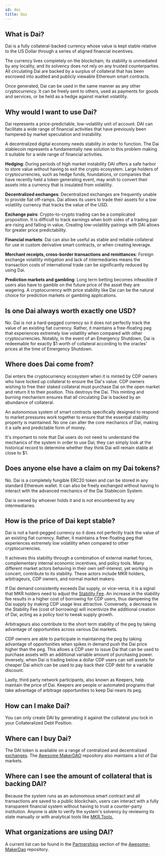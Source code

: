 ```yaml
---
id: dai
title: Dai
---
```


## What is Dai?

Dai is a fully collateral-backed currency whose value is kept stable relative to the US Dollar through a series of aligned financial incentives.

The currency lives completely on the blockchain; its stability is unmediated by any locality, and its solvency does not rely on any trusted counterparties. All circulating Dai are backed by a surplus of collateral that has been escrowed into audited and publicly viewable Ethereum smart contracts.

Once generated, Dai can be used in the same manner as any other cryptocurrency. It can be freely sent to others, used as payments for goods and services, or be held as a hedge against market volatility.

## Why would I want to use Dai?

Dai represents a price-predictable, low-volatility unit of account. DAI can facilitate a wide range of financial activities that have previously been hampered by market speculation and instability.

A decentralized digital economy needs stability in order to function. The Dai stablecoin represents a fundamentally new solution to this problem making it suitable for a wide range of financial activities.

**Hedging**: During periods of high market instability DAI offers a safe harbor to store value without having to exit the crypto ecosystem. Large holders of cryptocurrencies, such as hedge funds, foundations, or companies that have recently held a token generating event, may wish to convert their assets into a currency that is insulated from volatility.

**Decentralized exchanges**: Decentralized exchanges are frequently unable to provide fiat off-ramps. Dai allows its users to trade their assets for a low volatility currency that tracks the value of the USD.

**Exchange pairs**: Crypto-to-crypto trading can be a complicated proposition. It is difficult to track earnings when both sides of a trading pair are rising and falling in value. Creating low-volatility pairings with DAI allows for greater price predictability.

**Financial markets**: Dai can also be useful as stable and reliable collateral for use in custom derivative smart contracts, or when creating leverage.

**Merchant receipts, cross-border transactions and remittances**: Foreign exchange volatility mitigation and lack of intermediaries means the transaction costs of international trade can be significantly reduced by using Dai.

**Prediction markets and gambling**: Long term betting becomes infeasible if users also have to gamble on the future price of the asset they are wagering. A cryptocurrency with price stability like Dai can be the natural choice for prediction markets or gambling applications.

## Is one Dai always worth exactly one USD?

No. Dai is not a hard-pegged currency so it does not perfectly track the value of an existing fiat currency. Rather, it maintains a free-floating peg that experiences extremely low volatility when compared with other cryptocurrencies. Notably, in the event of an Emergency Shutdown, Dai is redeemable for exactly \$1 worth of collateral according to the oracles' prices at the time of Emergency Shutdown.

## Where does Dai come from?

Dai enters the cryptocurrency ecosystem when it is minted by CDP owners who have locked up collateral to ensure the Dai's value. CDP owners wishing to free their staked collateral must purchase Dai on the open market and return it to their position. This destroys the Dai. This minting and burning mechanism ensures that all circulating Dai is backed by an abundance of collateral.

An autonomous system of smart contracts specifically designed to respond to market pressures work together to ensure that the essential stability property is maintained. No one can alter the core mechanics of Dai, making it a safe and predictable form of money.

It's important to note that Dai users do not need to understand the mechanics of the system in order to use Dai; they can simply look at the historical record to determine whether they think Dai will remain stable at close to \$1.

## Does anyone else have a claim on my Dai tokens?

No. Dai is a completely fungible ERC20 token and can be stored in any standard Ethereum wallet. It can also be freely exchanged without having to interact with the advanced mechanics of the Dai Stablecoin System.

Dai is owned by whoever holds it and is not encumbered by any intermediaries.

## How is the price of Dai kept stable?

Dai is not a hard-pegged currency so it does not perfectly track the value of an existing fiat currency. Rather, it maintains a free-floating peg that experiences extremely low volatility when compared to other cryptocurrencies.

It achieves this stability through a combination of external market forces, complementary internal economic incentives, and policy tools. Many different market actors behaving in their own self-interest, yet working in concert, contribute to its stability. These actors include MKR holders, arbitrageurs, CDP owners, and normal market makers.

If Dai demand consistently exceeds Dai supply, or vice-versa, it is a signal that MKR holders need to adjust the [Stability Fee](stability-fee.md). An increase in the stability fee results in a higher cost of borrowing for CDP users, thus dampening the Dai supply by making CDP usage less attractive. Conversely, a decrease in the Stability Fee \(cost of borrowing\) will incentivize the additional creation of Dai, acting as a policy tool to tweak supply growth.

Arbitrageurs also contribute to the short term stability of the peg by taking advantage of opportunities across various Dai markets.

CDP owners are able to participate in maintaining the peg by taking advantage of opportunities when spikes in demand push the Dai price higher than the peg. This allows a CDP user to issue Dai that can be used to purchase assets with an additional variable amount of purchasing power. Inversely, when Dai is trading below a dollar CDP users can sell assets for cheaper Dai which can be used to pay back their CDP debt for a variable discount.

Lastly, third party network participants, also known as Keepers, help maintain the price of Dai. Keepers are people or automated programs that take advantage of arbitrage opportunities to keep Dai nears its peg.

## How can I make Dai?

You can only create DAI by generating it against the collateral you lock in your Collateralized Debt Position.

## Where can I buy Dai?

The DAI token is available on a range of centralized and decentralized [exchanges](https://coinmarketcap.com/currencies/dai/#markets). The [Awesome MakerDAO](https://awesome.makerdao.com#trade-your-dai) repository also maintains a list of Dai markets.

## Where can I see the amount of collateral that is backing DAI?

Because the system runs as an autonomous smart contract and all transactions are saved to a public blockchain, users can interact with a fully transparent financial system without having to trust a counter-party institution. Anyone is able to verify the system's solvency by reviewing its state manually or with analytical tools like [MKR.Tools.](https://mkr.tools/)

## What organizations are using DAI?

A current list can be found in the [Partnerships](https://awesome.makerdao.com#partnerships) section of the [Awesome-MakerDao](https://awesome.makerdao.com) repository.
